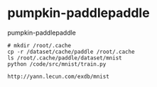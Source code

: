 # pumpkin-paddlepaddle
pumpkin-paddlepaddle

```shell script
# mkdir /root/.cache
cp -r /dataset/cache/paddle /root/.cache
ls /root/.cache/paddle/dataset/mnist
python /code/src/mnist/train.py
```

```
http://yann.lecun.com/exdb/mnist
```
